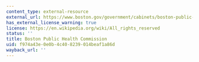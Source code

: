 ```yaml
---
content_type: external-resource
external_url: https://www.boston.gov/government/cabinets/boston-public-health-commission
has_external_license_warning: true
license: https://en.wikipedia.org/wiki/All_rights_reserved
status: ''
title: Boston Public Health Commission
uid: f974a43e-0e0b-4c40-8239-014beaf1a86d
wayback_url: ''
---
```

